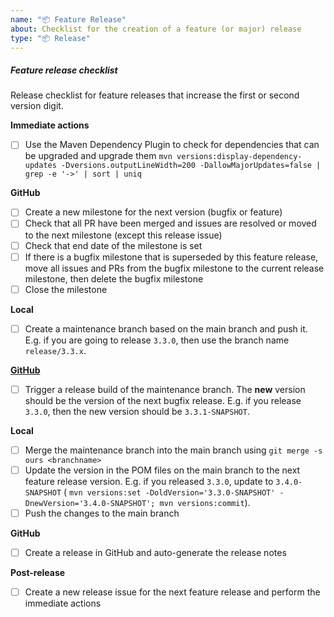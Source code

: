 ```yaml
---
name: "📦 Feature Release"
about: Checklist for the creation of a feature (or major) release
type: "📦 Release"
---
```


##### Feature release checklist

Release checklist for feature releases that increase the first or second version digit.

**Immediate actions**
- [ ] Use the Maven Dependency Plugin to check for dependencies that can be upgraded and upgrade them
  `mvn versions:display-dependency-updates -Dversions.outputLineWidth=200 -DallowMajorUpdates=false | grep -e '->' | sort | uniq`

**GitHub**
- [ ] Create a new milestone for the next version (bugfix or feature)
- [ ] Check that all PR have been merged and issues are resolved or moved to the next milestone (except this release issue)
- [ ] Check that end date of the milestone is set
- [ ] If there is a bugfix milestone that is superseded by this feature release, move all issues and PRs from the bugfix milestone to the current release milestone, then delete the bugfix milestone
- [ ] Close the milestone

**Local**
- [ ] Create a maintenance branch based on the main branch and push it. E.g. if you are going to 
      release `3.3.0`, then use the branch name `release/3.3.x`.

**[GitHub](https:../actions/workflows/maven-release-build.yml)**
- [ ] Trigger a release build of the maintenance branch. The **new** version should be the version of
      the next bugfix release. E.g. if you release `3.3.0`, then the new version should be `3.3.1-SNAPSHOT`.

**Local**
- [ ] Merge the maintenance branch into the main branch using `git merge -s ours <branchname>`
- [ ] Update the version in the POM files on the main branch to the next feature release version.
      E.g. if you released `3.3.0`, update to `3.4.0-SNAPSHOT` ( 
      `mvn versions:set -DoldVersion='3.3.0-SNAPSHOT' -DnewVersion='3.4.0-SNAPSHOT'; mvn versions:commit`).
- [ ] Push the changes to the main branch

**GitHub**
- [ ] Create a release in GitHub and auto-generate the release notes

**Post-release**
- [ ] Create a new release issue for the next feature release and perform the immediate actions
